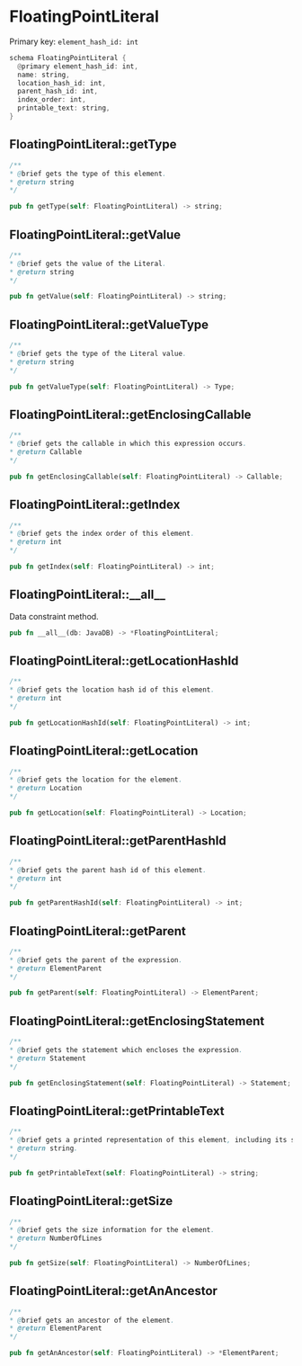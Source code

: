 # FloatingPointLiteral

Primary key: `element_hash_id: int`

```rust
schema FloatingPointLiteral {
  @primary element_hash_id: int,
  name: string,
  location_hash_id: int,
  parent_hash_id: int,
  index_order: int,
  printable_text: string,
}
```
## FloatingPointLiteral::getType

```java
/**
* @brief gets the type of this element.
* @return string
*/
```
```rust
pub fn getType(self: FloatingPointLiteral) -> string;
```
## FloatingPointLiteral::getValue

```java
/**
* @brief gets the value of the Literal.
* @return string
*/
```
```rust
pub fn getValue(self: FloatingPointLiteral) -> string;
```
## FloatingPointLiteral::getValueType

```java
/**
* @brief gets the type of the Literal value.
* @return string
*/
```
```rust
pub fn getValueType(self: FloatingPointLiteral) -> Type;
```
## FloatingPointLiteral::getEnclosingCallable

```java
/**
* @brief gets the callable in which this expression occurs.
* @return Callable 
*/
```
```rust
pub fn getEnclosingCallable(self: FloatingPointLiteral) -> Callable;
```
## FloatingPointLiteral::getIndex

```java
/**
* @brief gets the index order of this element.
* @return int
*/
```
```rust
pub fn getIndex(self: FloatingPointLiteral) -> int;
```
## FloatingPointLiteral::\_\_all\_\_

Data constraint method.

```rust
pub fn __all__(db: JavaDB) -> *FloatingPointLiteral;
```
## FloatingPointLiteral::getLocationHashId

```java
/**
* @brief gets the location hash id of this element.
* @return int
*/
```
```rust
pub fn getLocationHashId(self: FloatingPointLiteral) -> int;
```
## FloatingPointLiteral::getLocation

```java
/**
* @brief gets the location for the element.
* @return Location
*/
```
```rust
pub fn getLocation(self: FloatingPointLiteral) -> Location;
```
## FloatingPointLiteral::getParentHashId

```java
/**
* @brief gets the parent hash id of this element.
* @return int
*/
```
```rust
pub fn getParentHashId(self: FloatingPointLiteral) -> int;
```
## FloatingPointLiteral::getParent

```java
/**
* @brief gets the parent of the expression.
* @return ElementParent 
*/
```
```rust
pub fn getParent(self: FloatingPointLiteral) -> ElementParent;
```
## FloatingPointLiteral::getEnclosingStatement

```java
/**
* @brief gets the statement which encloses the expression.
* @return Statement 
*/
```
```rust
pub fn getEnclosingStatement(self: FloatingPointLiteral) -> Statement;
```
## FloatingPointLiteral::getPrintableText

```java
/**
* @brief gets a printed representation of this element, including its structure where applicable.
* @return string.
*/
```
```rust
pub fn getPrintableText(self: FloatingPointLiteral) -> string;
```
## FloatingPointLiteral::getSize

```java
/**
* @brief gets the size information for the element.
* @return NumberOfLines
*/
```
```rust
pub fn getSize(self: FloatingPointLiteral) -> NumberOfLines;
```
## FloatingPointLiteral::getAnAncestor

```java
/**
* @brief gets an ancestor of the element.
* @return ElementParent 
*/
```
```rust
pub fn getAnAncestor(self: FloatingPointLiteral) -> *ElementParent;
```
